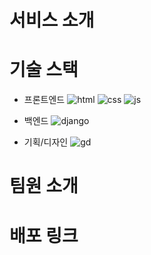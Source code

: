 # 서비스 소개
# 기술 스택
- 프론트엔드
![html](https://img.shields.io/badge/HTML-239120?style=for-the-badge&logo=html5&logoColor=white)
![css](https://img.shields.io/badge/CSS-239120?&style=for-the-badge&logo=css3&logoColor=white)
![js](https://img.shields.io/badge/JavaScript-F7DF1E?style=for-the-badge&logo=JavaScript&logoColor=white)

- 백엔드
![django](https://img.shields.io/badge/Django-092E20?style=for-the-badge&logo=django&logoColor=white)

- 기획/디자인
![gd](https://img.shields.io/badge/Figma-F24E1E?style=for-the-badge&logo=figma&logoColor=white)


# 팀원 소개
# 배포 링크
